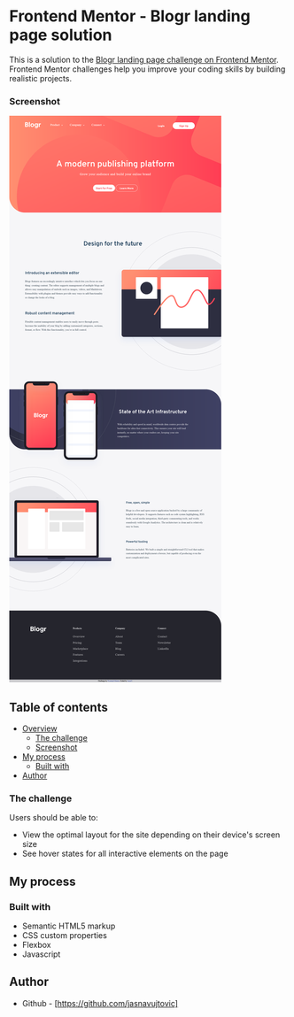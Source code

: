 # Frontend Mentor - Blogr landing page solution

This is a solution to the [Blogr landing page challenge on Frontend Mentor](https://www.frontendmentor.io/challenges/blogr-landing-page-EX2RLAApP). Frontend Mentor challenges help you improve your coding skills by building realistic projects. 

### Screenshot

![](design/blogr-desktop.png)

## Table of contents

- [Overview](#overview)
  - [The challenge](#the-challenge)
  - [Screenshot](#screenshot)
- [My process](#my-process)
  - [Built with](#built-with)
- [Author](#author)


### The challenge

Users should be able to:

- View the optimal layout for the site depending on their device's screen size
- See hover states for all interactive elements on the page

## My process

### Built with

- Semantic HTML5 markup
- CSS custom properties
- Flexbox
- Javascript

## Author

- Github - [https://github.com/jasnavujtovic]

